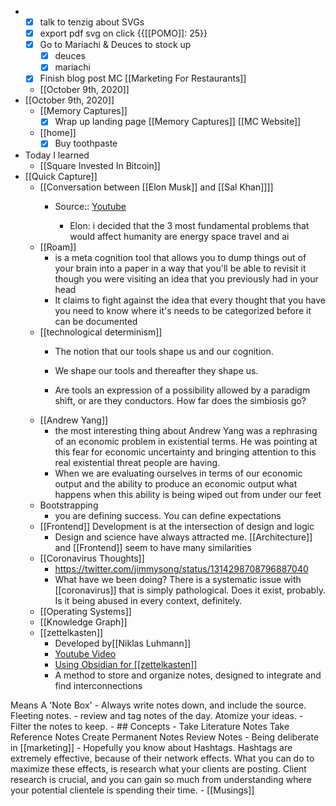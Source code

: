 - 
    - [x] talk to tenzig about SVGs
    - [x] export pdf svg on click {{[[POMO]]: 25}}
    - [x] Go to Mariachi & Deuces to stock up
        - [x] deuces
        - [x] mariachi
    - [x] Finish blog post MC [[Marketing For Restaurants]]
    -  [[October 9th, 2020]]
- [[October 9th, 2020]]
    - [[Memory Captures]]
        - [x] Wrap up landing page [[Memory Captures]] [[MC Website]]
    - [[home]]
        - [x] Buy toothpaste
- Today I learned
    - [[Square Invested In Bitcoin]]
- [[Quick Capture]]
    - [[Conversation between [[Elon Musk]] and [[Sal Khan]]]]
        - Source:: [Youtube](https://www.youtube.com/watch?v=vDwzmJpI4io&t)

            - Elon: i decided that the 3 most fundamental problems that would affect humanity are energy space travel and ai
    - [[Roam]]
        -  is a meta cognition tool that allows you to dump things out of your brain into a paper in a way that you'll be able to revisit it though you were visiting an idea that you previously had in your head
        - It claims to fight against the idea that every thought that you have you need to know where it's needs to be categorized before it can be documented
    - [[technological determinism]] 
        - The notion that our tools shape us and our cognition. 
        - We shape our tools and thereafter they shape us. 

        - Are tools an expression of a possibility allowed by a paradigm shift, or are they conductors. How far does the simbiosis go?
    - [[Andrew Yang]]
        - the most interesting thing about Andrew Yang was a rephrasing of an economic problem in existential terms. He was pointing at this fear for economic uncertainty and bringing attention to this real existential threat people are having.
        - When we are evaluating ourselves in terms of our economic output and the ability to produce an economic output what happens when this ability is being wiped out from under our feet
    - Bootstrapping
        - you are defining success. You can define expectations
    - [[Frontend]] Development is at the intersection of design and logic 
        - Design and science have always attracted me. [[Architecture]] and [[Frontend]] seem to have many similarities
    - [[Coronavirus Thoughts]]
        - https://twitter.com/jimmysong/status/1314298708796887040
        - What have we been doing? There is a systematic issue with [[coronavirus]] that is simply pathological. Does it exist, probably. Is it being abused in every context, definitely.
    - [[Operating Systems]]
    - [[Knowledge Graph]]
    - [[zettelkasten]]
        - Developed by[[Niklas Luhmann]]
        - [Youtube Video](https://www.youtube.com/watch?v=XUltI4v_UU4)
        - [Using Obsidian for [[zettelkasten]]](https://niklasblog.com/?tag=obsidian)
        - A method to store and organize notes, designed to integrate and find interconnections 

Means A 'Note Box'
            - Always write notes down, and include the source. Fleeting notes.
            - review and tag notes of the day. Atomize your ideas.
            - Filter the notes to keep.
        - ## Concepts
            - Take Literature Notes
Take Reference Notes
Create Permanent Notes
Review Notes
    - Being deliberate in [[marketing]]
        - Hopefully you know about Hashtags. Hashtags are extremely effective, because of their network effects. What you can do to maximize these effects, is research what your clients are posting. Client research is crucial, and you can gain so much from understanding where your potential clientele is spending their time. 
    - [[Musings]]

